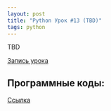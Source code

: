 ```yaml
---
layout: post
title: "Python Урок #13 (TBD)"
tags: python
---
```


TBD

[Запись урока](https://us02web.zoom.us/rec/share/porIseTybIRYbYlsStaZ361_R23bg3shrTorccLVcaqZzVUEd2XtOuZMBN1Xcbmm.3jug6BfllajbjsIy)

## Программные коды:
[Cсылка](TBD)
